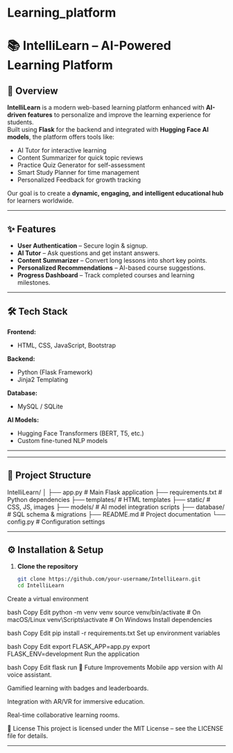 ﻿# Learning_platform
# 📚 IntelliLearn – AI-Powered Learning Platform

## 🚀 Overview
**IntelliLearn** is a modern web-based learning platform enhanced with **AI-driven features** to personalize and improve the learning experience for students.  
Built using **Flask** for the backend and integrated with **Hugging Face AI models**, the platform offers tools like:
- AI Tutor for interactive learning
- Content Summarizer for quick topic reviews
- Practice Quiz Generator for self-assessment
- Smart Study Planner for time management
- Personalized Feedback for growth tracking

Our goal is to create a **dynamic, engaging, and intelligent educational hub** for learners worldwide.

---

## ✨ Features
- **User Authentication** – Secure login & signup.
- **AI Tutor** – Ask questions and get instant answers.
- **Content Summarizer** – Convert long lessons into short key points.
- **Personalized Recommendations** – AI-based course suggestions.
- **Progress Dashboard** – Track completed courses and learning milestones.

---

## 🛠 Tech Stack
**Frontend:**
- HTML, CSS, JavaScript, Bootstrap

**Backend:**
- Python (Flask Framework)
- Jinja2 Templating

**Database:**
- MySQL / SQLite

**AI Models:**
- Hugging Face Transformers (BERT, T5, etc.)
- Custom fine-tuned NLP models

---


---

## 📂 Project Structure
IntelliLearn/
│
├── app.py # Main Flask application
├── requirements.txt # Python dependencies
├── templates/ # HTML templates
├── static/ # CSS, JS, images
├── models/ # AI model integration scripts
├── database/ # SQL schema & migrations
├── README.md # Project documentation
└── config.py # Configuration settings



---

## ⚙️ Installation & Setup
1. **Clone the repository**
   ```bash
   git clone https://github.com/your-username/IntelliLearn.git
   cd IntelliLearn
Create a virtual environment

bash
Copy
Edit
python -m venv venv
source venv/bin/activate    # On macOS/Linux
venv\Scripts\activate       # On Windows
Install dependencies

bash
Copy
Edit
pip install -r requirements.txt
Set up environment variables

bash
Copy
Edit
export FLASK_APP=app.py
export FLASK_ENV=development
Run the application

bash
Copy
Edit
flask run
🌟 Future Improvements
Mobile app version with AI voice assistant.

Gamified learning with badges and leaderboards.

Integration with AR/VR for immersive education.

Real-time collaborative learning rooms.

📜 License
This project is licensed under the MIT License – see the LICENSE file for details.



---


